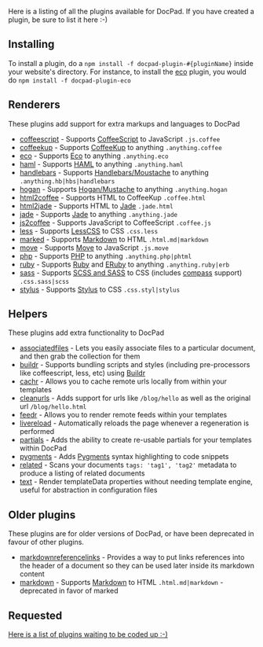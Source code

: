 Here is a listing of all the plugins available for DocPad. If you have created a plugin, be sure to list it here :-)

## Installing

To install a plugin, do a `npm install -f docpad-plugin-#{pluginName}` inside your website's directory. For instance, to install the [eco](https://github.com/bevry/docpad-extras/tree/master/plugins/eco/) plugin, you would do `npm install -f docpad-plugin-eco`


## Renderers

These plugins add support for extra markups and languages to DocPad

- [coffeescript](https://github.com/bevry/docpad-extras/tree/master/plugins/coffeescript/) - Supports [CoffeeScript](http://jashkenas.github.com/coffee-script/) to JavaScript `.js.coffee`
- [coffeekup](https://github.com/bevry/docpad-extras/tree/master/plugins/coffeekup/) - Supports [CoffeeKup](http://coffeekup.org/) to anything `.anything.coffee`
- [eco](https://github.com/bevry/docpad-extras/tree/master/plugins/eco/) - Supports [Eco](https://github.com/sstephenson/eco) to anything `.anything.eco`
- [haml](https://github.com/bevry/docpad-extras/tree/master/plugins/haml/) - Supports [HAML](http://haml-lang.com/) to anything `.anything.haml`
- [handlebars](https://github.com/bevry/docpad-extras/tree/master/plugins/handlebars/) - Supports [Handlebars/Moustache](http://handlebarsjs.com/) to anything `.anything.hb|hbs|handlebars`
- [hogan](https://github.com/bevry/docpad-extras/tree/master/plugins/hogan/) - Supports [Hogan/Mustache](http://twitter.github.com/hogan.js/) to anything `.anything.hogan`
- [html2coffee](https://github.com/bevry/docpad-extras/tree/master/plugins/html2coffee/) - Supports HTML to CoffeeKup `.coffee.html`
- [html2jade](https://github.com/bevry/docpad-extras/tree/master/plugins/html2jade) - Supports HTML to [Jade](http://jade-lang.com/) `.jade.html`
- [jade](https://github.com/bevry/docpad-extras/tree/master/plugins/jade/) - Supports [Jade](http://jade-lang.com/) to anything `.anything.jade`
- [js2coffee](https://github.com/bevry/docpad-extras/tree/master/plugins/js2coffee/) - Supports JavaScript to CoffeeScript `.coffee.js`
- [less](https://github.com/bevry/docpad-extras/tree/master/plugins/less/) - Supports [LessCSS](http://lesscss.org/) to CSS `.css.less`
- [marked](https://github.com/bevry/docpad-extras/tree/master/plugins/marked/) - Supports [Markdown](ttp://daringfireball.net/projects/markdown/basics) to HTML `.html.md|markdown`
- [move](https://github.com/bevry/docpad-extras/tree/master/plugins/move) - Supports [Move](http://movelang.org/) to JavaScript `.js.move`
- [php](https://github.com/bevry/docpad-extras/tree/master/plugins/php) - Supports [PHP](http://php.net/) to anything `.anything.php|phtml`
- [ruby](https://github.com/bevry/docpad-extras/tree/master/plugins/ruby) - Supports [Ruby](http://www.ruby-lang.org/) and [ERuby](http://en.wikipedia.org/wiki/ERuby) to anything `.anything.ruby|erb`
- [sass](https://github.com/bevry/docpad-extras/tree/master/plugins/sass/) - Supports [SCSS and SASS](http://sass-lang.com/) to CSS (includes [compass](http://compass-style.org/) support) `.css.sass|scss`
- [stylus](https://github.com/bevry/docpad-extras/tree/master/plugins/stylus/) - Supports [Stylus](http://learnboost.github.com/stylus/) to CSS `.css.styl|stylus`


## Helpers

These plugins add extra functionality to DocPad

- [associatedfiles](https://github.com/bevry/docpad-extras/tree/master/plugins/associatedfiles) - Lets you easily associate files to a particular document, and then grab the collection for them
- [buildr](https://github.com/bevry/docpad-extras/tree/master/plugins/buildr/) - Supports bundling scripts and styles (including pre-processors like coffeescript, less, etc) using [Buildr](https://github.com/bevry/buildr.npm)
- [cachr](https://github.com/bevry/docpad-extras/tree/master/plugins/cachr/) - Allows you to cache remote urls locally from within your templates
- [cleanurls](https://github.com/bevry/docpad-extras/tree/master/plugins/cleanurls/) - Adds support for urls like `/blog/hello` as well as the original url `/blog/hello.html`
- [feedr](https://github.com/bevry/docpad-extras/tree/master/plugins/feedr/) - Allows you to render remote feeds within your templates
- [livereload](https://github.com/bevry/docpad-extras/tree/master/plugins/livereload) - Automatically reloads the page whenever a regeneration is performed
- [partials](https://github.com/bevry/docpad-extras/tree/master/plugins/partials/) - Adds the ability to create re-usable partials for your templates within DocPad
- [pygments](https://github.com/bevry/docpad-extras/tree/master/plugins/pygments/) - Adds [Pygments](http://pygments.org/) syntax highlighting to code snippets
- [related](https://github.com/bevry/docpad-extras/tree/master/plugins/related/) - Scans your documents `tags: 'tag1', 'tag2'` metadata to produce a listing of related documents
- [text](https://github.com/bevry/docpad-extras/tree/master/plugins/text/) - Render templateData properties without needing template engine, useful for abstraction in configuration files


## Older plugins

These plugins are for older versions of DocPad, or have been deprecated in favour of other plugins.

- [markdownreferencelinks](https://github.com/Delapouite/docpad-markdownreferencelinks) - Provides a way to put links references into the header of a document so they can be used later inside its markdown content
- [markdown](https://github.com/bevry/docpad-extras/tree/master/plugins-old/markdown/) - Supports [Markdown](ttp://daringfireball.net/projects/markdown/basics) to HTML `.html.md|markdown` - deprecated in favor of marked


## Requested

[Here is a list of plugins waiting to be coded up :-)](https://github.com/bevry/docpad/issues?labels=plugin&sort=created&direction=desc&state=open&page=1)